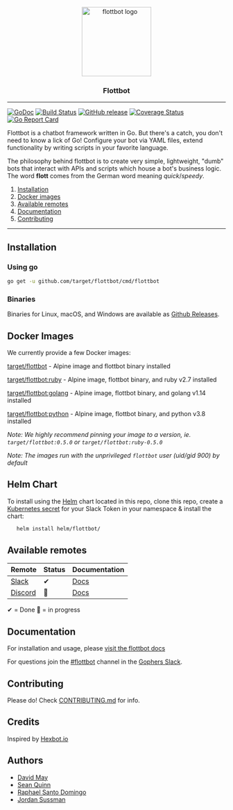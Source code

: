 <p align="center">
  <img alt="flottbot logo" src="https://i.imgur.com/P9NI00w.png" height="160" />

  <h3 align="center">Flottbot</h3>
</p>

---

[![GoDoc](https://godoc.org/github.com/target/flottbot?status.svg)](https://godoc.org/github.com/target/flottbot)
[![Build Status](https://github.com/target/flottbot/workflows/release/badge.svg)](https://github.com/target/flottbot/workflows/release)
[![GitHub release](https://img.shields.io/github/release/target/flottbot.svg)](https://github.com/target/flottbot/releases/latest)
[![Coverage Status](https://coveralls.io/repos/target/flottbot/badge.svg?branch=master)](https://coveralls.io/r/target/flottbot?branch=master)
[![Go Report Card](https://goreportcard.com/badge/github.com/target/flottbot)](https://goreportcard.com/report/github.com/target/flottbot)

Flottbot is a chatbot framework written in Go. But there's a catch, you don't need to know a lick of Go! Configure your bot via YAML files, extend functionality by writing scripts in your favorite language.

The philosophy behind flottbot is to create very simple, lightweight, "dumb" bots that interact with APIs and scripts which house a bot's business logic. The word **flott** comes from the German word meaning _quick_/_speedy_.

1. [Installation](#installation)
1. [Docker images](#docker-images)
1. [Available remotes](#available-remotes)
1. [Documentation](#documentation)
1. [Contributing](#contributing)

---

## Installation

### Using go

```bash
go get -u github.com/target/flottbot/cmd/flottbot
```

### Binaries

Binaries for Linux, macOS, and Windows are available as [Github Releases](https://github.com/target/flottbot/releases/latest).

## Docker Images

We currently provide a few Docker images:

[target/flottbot](https://hub.docker.com/r/target/flottbot) - Alpine image and flottbot binary installed

[target/flottbot:ruby](https://hub.docker.com/r/target/flottbot) - Alpine image, flottbot binary, and ruby v2.7 installed

[target/flottbot:golang](https://hub.docker.com/r/target/flottbot) - Alpine image, flottbot binary, and golang v1.14 installed

[target/flottbot:python](https://hub.docker.com/r/target/flottbot) - Alpine image, flottbot binary, and python v3.8 installed

_Note: We highly recommend pinning your image to a version, ie. `target/flottbot:0.5.0` or `target/flottbot:ruby-0.5.0`_

_Note: The images run with the unprivileged `flottbot` user (uid/gid 900) by default_

## Helm Chart

To install using the [Helm](https://helm.sh/) chart located in this repo, clone this repo, create a [Kubernetes secret](https://kubernetes.io/docs/concepts/configuration/secret/) for your Slack Token in your namespace & install the chart:

```bash
   helm install helm/flottbot/
```

## Available remotes

| Remote                            | Status | Documentation                                                  |
| --------------------------------- | ------ | -------------------------------------------------------------- |
| [Slack](https://slack.com)        | ✔      | [Docs](https://target.github.io/flottbot-docs/basics/slack/)   |
| [Discord](https://discordapp.com) | 🚧     | [Docs](https://target.github.io/flottbot-docs/basics/discord/) |

✔ = Done 🚧 = in progress

## Documentation

For installation and usage, please [visit the flottbot docs](https://target.github.io/flottbot-docs/)

For questions join the [#flottbot](https://gophers.slack.com/messages/flottbot/) channel in the [Gophers Slack](https://invite.slack.golangbridge.org/).

## Contributing

Please do! Check [CONTRIBUTING.md](./.github/CONTRIBUTING.md) for info.

## Credits

Inspired by [Hexbot.io](https://github.com/mmcquillan/hex)

## Authors

- [David May](https://github.com/wass3r)
- [Sean Quinn](https://github.com/sjqnn)
- [Raphael Santo Domingo](https://github.com/pa3ng)
- [Jordan Sussman](https://github.com/JordanSussman)
